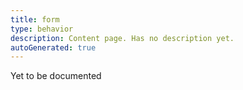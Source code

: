 ```yaml
---
title: form
type: behavior
description: Content page. Has no description yet.
autoGenerated: true
---
```


Yet to be documented